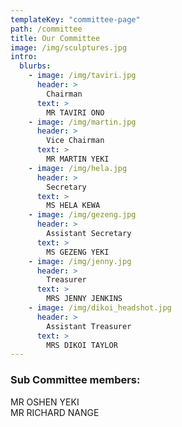 ```yaml
---
templateKey: "committee-page"
path: /committee
title: Our Committee
image: /img/sculptures.jpg
intro:
  blurbs:
    - image: /img/taviri.jpg
      header: >
        Chairman
      text: >
        MR TAVIRI ONO
    - image: /img/martin.jpg
      header: >
        Vice Chairman
      text: >
        MR MARTIN YEKI
    - image: /img/hela.jpg
      header: >
        Secretary
      text: >
        MS HELA KEWA
    - image: /img/gezeng.jpg
      header: >
        Assistant Secretary
      text: >
        MS GEZENG YEKI
    - image: /img/jenny.jpg
      header: >
        Treasurer
      text: >
        MRS JENNY JENKINS
    - image: /img/dikoi_headshot.jpg
      header: >
        Assistant Treasurer
      text: >
        MRS DIKOI TAYLOR
---
```


### Sub Committee members:

MR OSHEN YEKI </br>
MR RICHARD NANGE
